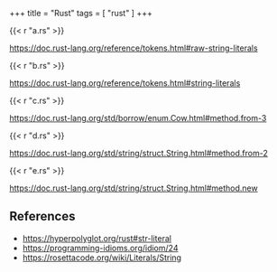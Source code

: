 +++
title = "Rust"
tags = [ "rust" ]
+++

{{< r "a.rs" >}}

<https://doc.rust-lang.org/reference/tokens.html#raw-string-literals>

{{< r "b.rs" >}}

<https://doc.rust-lang.org/reference/tokens.html#string-literals>

{{< r "c.rs" >}}

<https://doc.rust-lang.org/std/borrow/enum.Cow.html#method.from-3>

{{< r "d.rs" >}}

<https://doc.rust-lang.org/std/string/struct.String.html#method.from-2>

{{< r "e.rs" >}}

<https://doc.rust-lang.org/std/string/struct.String.html#method.new>

## References

- <https://hyperpolyglot.org/rust#str-literal>
- <https://programming-idioms.org/idiom/24>
- <https://rosettacode.org/wiki/Literals/String>
